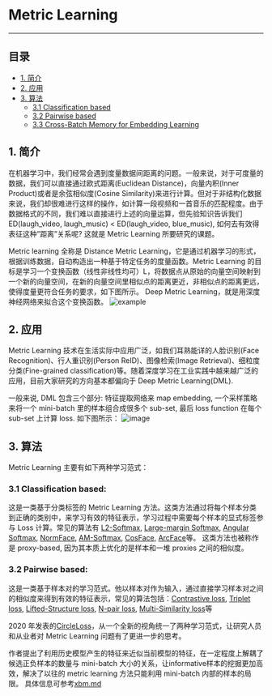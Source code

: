 # Metric Learning
----
## 目录

* [1. 简介](#1)
* [2. 应用](#2)
* [3. 算法](#3)
    * [3.1 Classification based](#3.1)
    * [3.2 Pairwise based](#3.2)
    * [3.3 Cross-Batch Memory for Embedding Learning](#3.3)

<a name='1'></a>
## 1. 简介
   在机器学习中，我们经常会遇到度量数据间距离的问题。一般来说，对于可度量的数据，我们可以直接通过欧式距离(Euclidean Distance)，向量内积(Inner Product)或者是余弦相似度(Cosine Similarity)来进行计算。但对于非结构化数据来说，我们却很难进行这样的操作，如计算一段视频和一首音乐的匹配程度。由于数据格式的不同，我们难以直接进行上述的向量运算，但先验知识告诉我们 ED(laugh_video, laugh_music) < ED(laugh_video, blue_music), 如何去有效得表征这种”距离”关系呢? 这就是 Metric Learning 所要研究的课题。

   Metric learning 全称是 Distance Metric Learning，它是通过机器学习的形式，根据训练数据，自动构造出一种基于特定任务的度量函数。Metric Learning 的目标是学习一个变换函数（线性非线性均可）L，将数据点从原始的向量空间映射到一个新的向量空间，在新的向量空间里相似点的距离更近，非相似点的距离更远，使得度量更符合任务的要求，如下图所示。 Deep Metric Learning，就是用深度神经网络来拟合这个变换函数。
![example](../../images/ml_illustration.jpg)

<a name='2'></a>
## 2. 应用
   Metric Learning 技术在生活实际中应用广泛，如我们耳熟能详的人脸识别(Face Recognition)、行人重识别(Person ReID)、图像检索(Image Retrieval)、细粒度分类(Fine-grained classification)等。随着深度学习在工业实践中越来越广泛的应用，目前大家研究的方向基本都偏向于 Deep Metric Learning(DML).

   一般来说, DML 包含三个部分: 特征提取网络来 map embedding, 一个采样策略来将一个 mini-batch 里的样本组合成很多个 sub-set, 最后 loss function 在每个 sub-set 上计算 loss. 如下图所示：
   ![image](../../images/ml_pipeline.jpg)

<a name='3'></a>
## 3. 算法
   Metric Learning 主要有如下两种学习范式：
<a name='3.1'></a>
### 3.1 Classification based:  
   这是一类基于分类标签的 Metric Learning 方法。这类方法通过将每个样本分类到正确的类别中，来学习有效的特征表示，学习过程中需要每个样本的显式标签参与 Loss 计算。常见的算法有 [L2-Softmax](https://arxiv.org/abs/1703.09507), [Large-margin Softmax](https://arxiv.org/abs/1612.02295), [Angular Softmax](https://arxiv.org/pdf/1704.08063.pdf), [NormFace](https://arxiv.org/abs/1704.06369), [AM-Softmax](https://arxiv.org/abs/1801.05599), [CosFace](https://arxiv.org/abs/1801.09414), [ArcFace](https://arxiv.org/abs/1801.07698)等。
   这类方法也被称作是 proxy-based, 因为其本质上优化的是样本和一堆 proxies 之间的相似度。
<a name='3.2'></a>
### 3.2 Pairwise based:
   这是一类基于样本对的学习范式。他以样本对作为输入，通过直接学习样本对之间的相似度来得到有效的特征表示，常见的算法包括：[Contrastive loss](http://yann.lecun.com/exdb/publis/pdf/hadsell-chopra-lecun-06.pdf), [Triplet loss](https://arxiv.org/abs/1503.03832), [Lifted-Structure loss](https://arxiv.org/abs/1511.06452), [N-pair loss](https://papers.nips.cc/paper/2016/file/6b180037abbebea991d8b1232f8a8ca9-Paper.pdf), [Multi-Similarity loss](https://arxiv.org/pdf/1904.06627.pdf)等

2020 年发表的[CircleLoss](https://arxiv.org/abs/2002.10857)，从一个全新的视角统一了两种学习范式，让研究人员和从业者对 Metric Learning 问题有了更进一步的思考。

<a name='3.3'></a>

作者提出了利用历史模型产生的特征来近似当前模型的特征，在一定程度上解耦了候选正负样本的数量与 mini-batch 大小的关系，让informative样本的挖掘更加高效，解决了以往的 metric learning 方法只能利用 mini-batch 内部的样本的局限。
具体信息可参考[xbm.md](../training/metric_learning/xbm.md)
